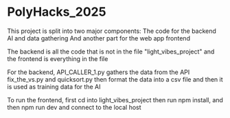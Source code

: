 # PolyHacks_2025

This project is split into two major components:
The code for the backend AI and data gathering
And another part for the web app frontend

The backend is all the code that is not in the file "light_vibes_project"
and the frontend is everything in the file

For the backend,
API_CALLER_1.py gathers the data from the API
fix_the_vs.py and quicksort.py then format the data into a csv file
and then it is used as training data for the AI

To run the frontend,
first cd into light_vibes_project
then run npm install,
and then npm run dev
and connect to the local host